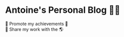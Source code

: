 Antoine's Personal Blog 🦭🦭
==============================


🦭 Promote my achievements 🎯 <br>
🦭 Share my work with the 🌎